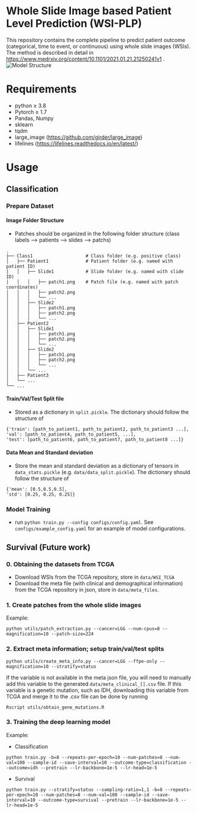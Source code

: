 # Whole Slide Image based Patient Level Prediction (WSI-PLP)
This repository contains the complete pipeline to predict patient outcome (categorical, time to event, or continuous) using whole slide images (WSIs). The method is described in detail in https://www.medrxiv.org/content/10.1101/2021.01.21.21250241v1 . 
![Model Structure](figure/model-structure.png)

# Requirements
* python ≥ 3.8
* Pytorch ≥ 1.7
* Pandas, Numpy
* sklearn
* tqdm
* large_image (https://github.com/girder/large_image)
* lifelines (https://lifelines.readthedocs.io/en/latest/)

# Usage

## Classification

### Prepare Dataset
#### Image Folder Structure
* Patches should be organized in the following folder structure (class labels --> patients --> slides --> patchs)
```
.
├── Class1                    # Class folder (e.g. positive class)
│   ├── Patient1              # Patient folder (e.g. named with patient ID)
│   │   ├── Slide1            # Slide folder (e.g. named with slide ID)
│   │   │   ├── patch1.png    # Patch file (e.g. named with patch coordinates)
│   │   │   ├── patch2.png
│   │   │   └── ... 
│   │   ├── Slide2
│   │   │   ├── patch1.png
│   │   │   ├── patch2.png
│   │   │   └── ... 
│   ├── Patient2              
│   │   ├── Slide1
│   │   │   ├── patch1.png
│   │   │   ├── patch2.png
│   │   │   └── ... 
│   │   ├── Slide2
│   │   │   ├── patch1.png
│   │   │   ├── patch2.png
│   │   │   └── ... 
│   │   └── ... 
│   ├── Patient3
│   └── ...
└── ...
```
#### Train/Val/Test Split file
* Stored as a dictionary in ```split.pickle```. The dictionary should follow the structure of
```
{'train': [path_to_patient1, path_to_patient2, path_to_patient3 ...],
'val': [path_to_patient4, path_to_patient5, ...],
'test': [path_to_patient6, path_to_patient7, path_to_patient8 ...]}
```

#### Data Mean and Standard deviation
* Store the mean and standard deviation as a dictionary of tensors in ```data_stats.pickle``` (e.g. ```data/data_split.pickle```). The dictionary should follow the structure of
```
{'mean': [0.5,0.5,0.5],
'std': [0.25, 0.25, 0.25]}
```
### Model Training
* run ```python train.py --config configs/config.yaml```. See ```configs/example_config.yaml``` for an example of model configurations.


## Survival (Future work)

### 0. Obtaining the datasets from TCGA

* Download WSIs from the TCGA repository, store in `data/WSI_TCGA`
* Download the meta file (with clinical and demographical information) from the TCGA repository in json, store in `data/meta_files`.


### 1. Create patches from the whole slide images

Example: 

```
python utils/patch_extraction.py --cancer=LGG --num-cpus=8 --magnification=10 --patch-size=224 
```

### 2. Extract meta information; setup train/val/test splits

```
python utils/create_meta_info.py --cancer=LGG --ffpe-only --magnification=10 --stratify=status
```

If the variable is not available in the meta json file, you will need to manually add this variable to the generated `data/meta_clinical_[].csv` file. If this variable is a genetic mutation, such as IDH, downloading this variable from TCGA and merge it to the .csv file can be done by running

```
Rscript utils/obtain_gene_mutations.R
```

### 3. Training the deep learning model

Example:

* Classification
```
python train.py -b=8 --repeats-per-epoch=10 --num-patches=8 --num-val=100 --sample-id --save-interval=10 --outcome-type=classification --outcome=idh --pretrain --lr-backbone=1e-5 --lr-head=1e-5
```

* Survival
```
python train.py --stratify=status --sampling-ratio=1,1 -b=8 --repeats-per-epoch=10 --num-patches=8 --num-val=100 --sample-id --save-interval=10 --outcome-type=survival --pretrain --lr-backbone=1e-5 --lr-head=1e-5
```
